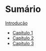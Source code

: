 # Sumário

[Introdução](./introducao.md)
- [Capítulo 1](./capitulo_1.md)
- [Capítulo 2](./capitulo_2.md)
- [Capítulo 3](./capitulo_3.md)
